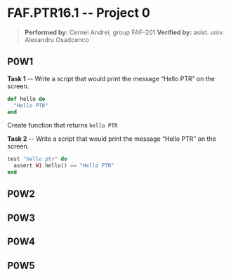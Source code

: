 # FAF.PTR16.1 -- Project 0

> **Performed by:** Cernei Andrei, group FAF-201
> **Verified by:** asist. univ. Alexandru Osadcenco

## P0W1

**Task 1** -- Write a script that would print the message “Hello PTR” on the screen.
```elixir
def hello do
  "Hello PTR"
end
```
Create function that returns `hello PTR`

**Task 2** -- Write a script that would print the message “Hello PTR” on the screen.
```elixir
test "hello ptr" do
  assert W1.hello() == "Hello PTR"
end
```
## P0W2
## P0W3
## P0W4
## P0W5
